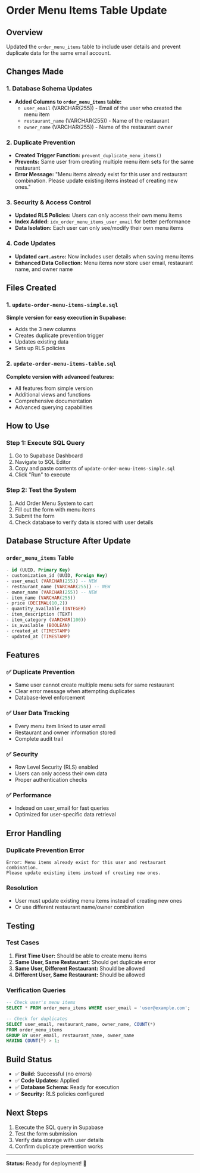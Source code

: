 # Order Menu Items Table Update

## Overview
Updated the `order_menu_items` table to include user details and prevent duplicate data for the same email account.

## Changes Made

### 1. Database Schema Updates
- **Added Columns to `order_menu_items` table:**
  - `user_email` (VARCHAR(255)) - Email of the user who created the menu item
  - `restaurant_name` (VARCHAR(255)) - Name of the restaurant
  - `owner_name` (VARCHAR(255)) - Name of the restaurant owner

### 2. Duplicate Prevention
- **Created Trigger Function:** `prevent_duplicate_menu_items()`
- **Prevents:** Same user from creating multiple menu item sets for the same restaurant
- **Error Message:** "Menu items already exist for this user and restaurant combination. Please update existing items instead of creating new ones."

### 3. Security & Access Control
- **Updated RLS Policies:** Users can only access their own menu items
- **Index Added:** `idx_order_menu_items_user_email` for better performance
- **Data Isolation:** Each user can only see/modify their own menu items

### 4. Code Updates
- **Updated `cart.astro`:** Now includes user details when saving menu items
- **Enhanced Data Collection:** Menu items now store user email, restaurant name, and owner name

## Files Created

### 1. `update-order-menu-items-simple.sql`
**Simple version for easy execution in Supabase:**
- Adds the 3 new columns
- Creates duplicate prevention trigger
- Updates existing data
- Sets up RLS policies

### 2. `update-order-menu-items-table.sql`
**Complete version with advanced features:**
- All features from simple version
- Additional views and functions
- Comprehensive documentation
- Advanced querying capabilities

## How to Use

### Step 1: Execute SQL Query
1. Go to Supabase Dashboard
2. Navigate to SQL Editor
3. Copy and paste contents of `update-order-menu-items-simple.sql`
4. Click "Run" to execute

### Step 2: Test the System
1. Add Order Menu System to cart
2. Fill out the form with menu items
3. Submit the form
4. Check database to verify data is stored with user details

## Database Structure After Update

### `order_menu_items` Table
```sql
- id (UUID, Primary Key)
- customization_id (UUID, Foreign Key)
- user_email (VARCHAR(255)) -- NEW
- restaurant_name (VARCHAR(255)) -- NEW  
- owner_name (VARCHAR(255)) -- NEW
- item_name (VARCHAR(255))
- price (DECIMAL(10,2))
- quantity_available (INTEGER)
- item_description (TEXT)
- item_category (VARCHAR(100))
- is_available (BOOLEAN)
- created_at (TIMESTAMP)
- updated_at (TIMESTAMP)
```

## Features

### ✅ Duplicate Prevention
- Same user cannot create multiple menu sets for same restaurant
- Clear error message when attempting duplicates
- Database-level enforcement

### ✅ User Data Tracking
- Every menu item linked to user email
- Restaurant and owner information stored
- Complete audit trail

### ✅ Security
- Row Level Security (RLS) enabled
- Users can only access their own data
- Proper authentication checks

### ✅ Performance
- Indexed on user_email for fast queries
- Optimized for user-specific data retrieval

## Error Handling

### Duplicate Prevention Error
```
Error: Menu items already exist for this user and restaurant combination. 
Please update existing items instead of creating new ones.
```

### Resolution
- User must update existing menu items instead of creating new ones
- Or use different restaurant name/owner combination

## Testing

### Test Cases
1. **First Time User:** Should be able to create menu items
2. **Same User, Same Restaurant:** Should get duplicate error
3. **Same User, Different Restaurant:** Should be allowed
4. **Different User, Same Restaurant:** Should be allowed

### Verification Queries
```sql
-- Check user's menu items
SELECT * FROM order_menu_items WHERE user_email = 'user@example.com';

-- Check for duplicates
SELECT user_email, restaurant_name, owner_name, COUNT(*) 
FROM order_menu_items 
GROUP BY user_email, restaurant_name, owner_name 
HAVING COUNT(*) > 1;
```

## Build Status
- ✅ **Build:** Successful (no errors)
- ✅ **Code Updates:** Applied
- ✅ **Database Schema:** Ready for execution
- ✅ **Security:** RLS policies configured

## Next Steps
1. Execute the SQL query in Supabase
2. Test the form submission
3. Verify data storage with user details
4. Confirm duplicate prevention works

---
**Status:** Ready for deployment! 🚀
